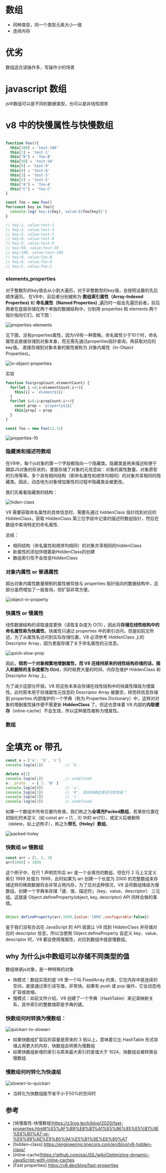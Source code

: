 # 数组

* 同种类型，同一个类型元素大小一致
* 连续内存

# 优劣

数组适合读操作多，写操作少的场景

# javascript 数组

js中数组可以是不同的数据类型，也可以是非线性顺序

# v8 中的快慢属性与快慢数组

``` javascript

function Foo(){
  this[100] = 'test-100'
  this[1] = 'test-1'
  this["B"] = 'foo-B'
  this[50] = 'test-50'
  this[9] = 'test-9'
  this[8] = 'test-8'
  this[3] = 'test-3'
  this[5] = 'test-5'
  this["A"] = 'foo-A'
  this["C"] = 'foo-C'
}

const foo = new Foo()
for(const key in foo){
  console.log(`key:${key}, value:${foo[key]}`)
}

// key:1, value:test-1
// key:3, value:test-3
// key:5, value:test-5
// key:8, value:test-8
// key:9, value:test-9
// key:50, value:test-50
// key:100, value:test-100
// key:B, value:foo-B
// key:A, value:foo-A
// key:C, value:foo-C

```

### elements,properties

对于整数形的key值会从小到大遍历，对于非整数型的key值，会按照设置的先后顺序遍历。
在V8中，前后者分别被称为 **数组索引属性（Array-Indexed Properties)** 和 **命名属性（Named Properties)** ,遍历时一般会先遍历前者。前后两者在底层存储在两个单独的数据结构中，分别用 properties 和 elements 两个指针指向它们，如下图：

![properties-elements](./properties-elements.png)


见下图，没有properties属性，因为V8有一种策略，命名属性少于10个时，命名属性会直接存储到对象本身，而无需先通过properties指针查询，再获取对应的key值。
直接存储到对象本身的属性被称为 对象内属性（In-Object Properties)。

![in-object-properties](./foo-snapshot.png)


实验
``` javascript
function Foo(propCount,elementCount) {
  for(let i =0;i<elementCount;i++){
    this[i] = `element${i}`
  }
  for(let i=0;i<propCount;i++){
    const prop = `property${i}`
    this[prop] = prop
  }
}

const foo = new Foo(12,12)

```
![properties-10](./properties-10.png)


### 隐藏类和描述符数组

在V8中，每个js对象的第一个字段都指向一个隐藏类。隐藏类是用来描述和便于跟踪JS对象的形状的，里面存储了对象的元信息如：对象的属性数量，对象原型的引用等等。多个具有相同结构（即命名属性和顺序均相同）的对象共享相同的隐藏类。因此，动态地为对象增加属性的过程中隐藏类会被更改。

我们先看看隐藏类的结构：


![hiden-class](./hiddenClass.png)

V8 需要获取命名属性的具体信息时，需要先通过 hiddenClass 指针找到对应的 HiddenClass，获取 HiddenClass 第三位字段中记录的描述符数组指针，然后在数组中查询特定的命名属性.

总结：
* 相同结构（命名属性和顺序均相同）的对象共享相同的hiddenClass
* 新属性的添加伴随着新HiddenClass的创建
* 数组索引性不会改变HiddenClass

### 对象内属性 or 普通属性

超出对象内属性数量限制的属性被存放与 properties 指针指向的数据结构中，这部分虽然增加了一层查询，但扩容非常方便。

![object-in-property](./object-in-property.png)


### 快属性 or 慢属性

线性数据结构的读取速度更快（读取复杂度为 O(1)），因此将**存储在线性结构中的命名属性称为快属性**。快属性只通过 properties 中的索引访问，但是如前文所述，为了从属性名访问到实际存储位置，V8 必须参考 HiddenClass 上的 Descriptor Array，因为里面存储了关于命名属性的元信息。

![quick-slow-prop](./quick-slow-prop.png)

因此，**倘若一个对象频繁地增删属性，而 V8 还维持原来的线性结构存储的话，插入和删除的复杂度都为 O(n)**，同时耗费大量的时间、内存在维护 HiddenClass 和 Descriptor Array 上。

为了减少这部分开销，V8 将这些本来会存储在线性结构中的快属性降级为慢属性。此时原本用于存储属性元信息的 Descriptor Array 被置空，转而将信息存储到 properties 内部维护的一个字典（称为 Properties Dictionary）中，这样对对象的增删属性操作便不需更新 **HiddenClass** 了。但这也意味着 V8 内部的**内联缓存**（inline-cache）不会生效，所以这种属性被称为慢属性。


### 数组

# 全填充 or 带孔

``` javascript
const o = ['a', 'b', 'c']
console.log(o[1])          // 'b'.

delete o[1]
console.log(o[1])          // undefined
o.__proto__ = { 1: 'B' }
console.log(o[0])          // 'a'.
console.log(o[1])          // 'B'. 但如何确定要访问原型链？
console.log(o[2])          // 'c'.
console.log(o[3])          // undefined
```
如果一个数组中所有位置均有值，我们称之为**全填充Packed数组**，若某些位置在初始化时未定义（如 const arr = [1, , 3] 中的 arr[1]），或定义后被删除（delete，如上述例子），称之为**带孔（Holey）数组**。

![packed-holey](./array-hole.png)

### 快数组 or 慢数组

```javascript
const arr = [1, 2, 3]
arr[1999] = 1999
```
这个例子中，在行 1 声明完毕后 arr 是一个全填充的数组，但在行 2 马上又定义索引 1999 处值为 1999，此时如果为 arr 创建一个长度为 2000 的完整数组来存储这样的稀疏数据将会非常占用内存，为了应对这种情况，V8 会将数组降级为慢数组，创建一个字典来存储「键、值、描述符」（key、value、descriptor） 三元组。这就是 Object.defineProperty(object, key, descriptor) API 同样会做的事情。

```javascript

Object.defineProperty(arr,1999,{value:'1999',configurable:false})

```

鉴于我们没有办法在 JavaScript 的 API 层面让 V8 找到 HiddenClass 并存储对应的 descriptor 信息，所以当使用 Object.defineProperty 自定义 key、value、descriptor 时，V8 都会使用慢属性，对应到数组中就是慢数组。


## why 为什么js中数组可以存储不同类型的值

数组继承js对象，是一种特殊的对象


* 快模式：数组实现的是 V8 里一个叫 FixedArray 的类，它在内存中是连续的空间，直接通过索引读写值，非常快。如果有 push 或 pop 操作，它会动态地扩容或收缩。
* 慢模式：如前文所介绍，V8 创建了一个字典（HashTable）来记录映射关系，其中索引的整数值即是字典的键。
  
### 快数组何时转换为慢数组：

![quickarr-to-slowarr](./quick-to-slow.png)

* 如果快数组扩容后的容量是原来的 3 倍以上，意味着它比 HashTable 形式存储占用更大的内存，快数组会转换为慢数组
* 如果快数组新增的索引与原来最大索引的差值大于 1024，快数组会被转换会慢数组

### 慢数组何时转化为快速组

![slowarr-to-quickarr](./slowarr-to-quickarr.png)

* 当转化为快数组能节省不小于50%的空间时




## 参考
* [快慢属性-快慢数组]https://z3rog.tech/blog/2020/fast-properties.html#%E5%AF%B9%E8%B1%A1%E5%86%85%E5%B1%9E%E6%80%A7-or-%E6%99%AE%E9%80%9A%E5%B1%9E%E6%80%A7
* [hidden-class] https://engineering.linecorp.com/en/blog/v8-hidden-class/
* [inline-cache]https://github.com/sq/JSIL/wiki/Optimizing-dynamic-JavaScript-with-inline-caches
* [Fast properties] https://v8.dev/blog/fast-properties

